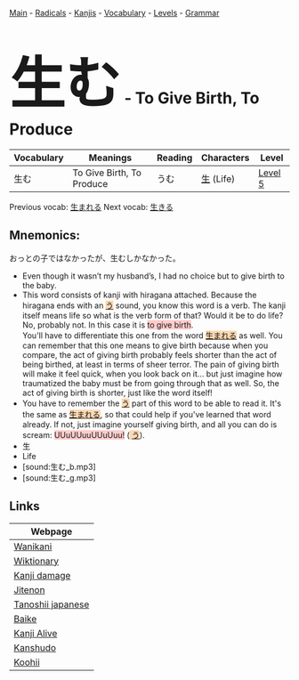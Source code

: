 <style> bigfont {font-size: 100px}</style>
[Main](../README.md) -
[Radicals](../radicals.md) -
[Kanjis](../kanjis.md) -
[Vocabulary](../vocabulary.md) -
[Levels](../levels.md) -
[Grammar](../grammar.md)
# <bigfont> 生む</bigfont> - To Give Birth, To Produce 

| Vocabulary | Meanings | Reading | Characters | Level |
| --- | --- | --- | --- | --- |
| 生む | To Give Birth, To Produce | うむ |  [生](../kanjis/生.md) (Life) | [Level 5](../levels/wk_level5.md) |

Previous vocab: [生まれる](生まれる.md) Next vocab: [生きる](生きる.md) 

## Mnemonics:
おっとの子ではなかったが、生むしかなかった。
* Even though it wasn’t my husband’s, I had no choice but to give birth to the baby.
* This word consists of kanji with hiragana attached. Because the hiragana ends with an <span style="background-color:#fed8b1"> [う](https://jisho.org/search/う)</span> sound, you know this word is a verb. The kanji itself means life so what is the verb form of that? Would it be to do life? No, probably not. In this case it is <span style="background-color:#ffcccb"> to give birth</span>.<br />You'll have to differentiate this one from the word <span style="background-color:#fed8b1"> [生まれる](https://jisho.org/search/生まれる)</span> as well. You can remember that this one means to give birth because when you compare, the act of giving birth probably feels shorter than the act of being birthed, at least in terms of sheer terror. The pain of giving birth will make it feel quick, when you look back on it... but just imagine how traumatized the baby must be from going through that as well. So, the act of giving birth is shorter, just like the word itself!
* You have to remember the <span style="background-color:#fed8b1"> [う](https://jisho.org/search/う)</span> part of this word to be able to read it. It's the same as <span style="background-color:#fed8b1"> [生まれる](https://jisho.org/search/生まれる)</span>, so that could help if you've learned that word already. If not, just imagine yourself giving birth, and all you can do is scream: <span style="background-color:#ffcccb"> UUuUUuuUUuUuu!</span> (<span style="background-color:#fed8b1"> [う](https://jisho.org/search/う)</span>).
* 生
* Life
* [sound:生む_b.mp3]
* [sound:生む_g.mp3]


## Links 

| Webpage |
| --- |
| [Wanikani          ](https://www.wanikani.com/kanji/生む) |
| [Wiktionary        ](https://en.wiktionary.org/wiki/生む) |
| [Kanji damage      ](http://www.kanjidamage.com/kanji/search?utf8=✓&q=生む) |
| [Jitenon           ](https://jitenon.com/kanji/生む) |
| [Tanoshii japanese ](https://www.tanoshiijapanese.com/dictionary/kanji.cfm?k=生む) |
| [Baike             ](https://baike.baidu.com/item/生む) |
| [Kanji Alive       ](https://app.kanjialive.com/生む) |
| [Kanshudo          ](https://www.kanshudo.com/searchmn?q=生む) |
| [Koohii            ](https://kanji.koohii.com/study/kanji/生む) |
